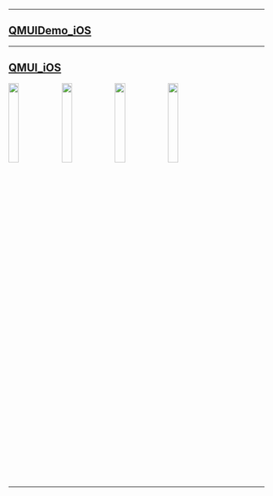 
------

## [QMUIDemo_iOS](https://github.com/QMUI/QMUIDemo_iOS)

------


## [QMUI_iOS](https://github.com/Tencent/QMUI_iOS)

 <p align="left">
 <img src="https://user-images.githubusercontent.com/1190261/49869307-041fdf00-fe4b-11e8-8f77-8007317e71c6.gif" style='height: 20%; width: 20%; object-fit: contain'/>
 <img src="https://user-images.githubusercontent.com/1190261/66378391-ecbb6f00-e9e5-11e9-9d47-8456347ba886.gif" style='height: 20%; width: 20%; object-fit: contain'/>
 <img src="https://user-images.githubusercontent.com/1190261/49869336-169a1880-fe4b-11e8-9fab-b3ff8233d562.gif" style='height: 20%; width: 20%; object-fit: contain'/>
 <img src="https://user-images.githubusercontent.com/1190261/49869323-100ba100-fe4b-11e8-947c-92082fb4ddd8.gif" style='height: 20%; width: 20%; object-fit: contain'/>

</p> 

------
